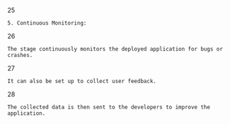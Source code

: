 25
```
5. Continuous Monitoring:
```

26
```
The stage continuously monitors the deployed application for bugs or crashes.
```

27
```
It can also be set up to collect user feedback.
```

28
```
The collected data is then sent to the developers to improve the application.
```

